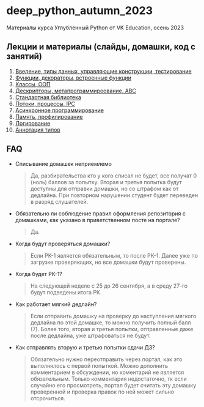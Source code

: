 # deep_python_autumn_2023
Материалы курса Углубленный Python от VK Education, осень 2023

## Лекции и материалы (слайды, домашки, код с занятий)
01. [Введение, типы данных, управляющие конструкции, тестирование](lesson-01)
02. [Функции, декораторы, встроенные функции](lesson-02)
03. [Классы, ООП](lesson-03)
04. [Дескрипторы, метапрограммироование, ABC](lesson-04)
05. [Стандартная библиотека](lesson-05)
06. [Потоки, процессы, IPC](lesson-06)
07. [Асинхронное программирование](lesson-07)
08. [Память, профилирование](lesson-08)
09. [Логирование](lesson-09)
10. [Аннотация типов](lesson-10)


## FAQ
* Списывание домашек неприемлемо
  > Да, разбирательства кто у кого списал не будет, все получат 0 (ноль) баллов за попытку. Вторая и третья попытка будут доступны для отправки домашки, но со штрафом как от дедлайна. При повторном нарушении студент будет переведен в разряд слушателей.
* Обязательно ли соблюдение правил оформления репозитория с домашками, как указано в приветственном посте на портале?
  > Да.
* Когда будут проверяться домашки?
  > Если РК-1 является обязательным, то после РК-1. Далее уже по загрузке проверяющих, но все домашки будут проверены.
* Когда будет РК-1?
  > На следующей неделе с 25 до 26 сентября, а в среду 27-го будут подведены итога РК.
* Как работает мягкий дедлайн?
  > Если отправить домашку на проверку до наступления мягкого дедлайна по этой домашке, то можно получить полный балл (7). Более того, вторая и третья попытки, отправленные даже после дедлайна, уже штрафоваться не будут.
* Как отправлять вторую и третью попытки сдачи ДЗ?
  > Обязательно нужно переотправить через портал, как это выполнялось с первой попыткой. Можно дополнить комментарием в обсуждении, но коментарий не является обязательным. Только комментария недостаточно, тк если случайно его просмотреть, портал будет считать эту домашку проверенной и проверка правок по ней может сильно отсрочиться.
